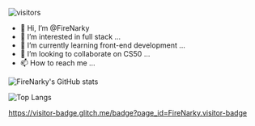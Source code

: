![visitors](https://visitor-badge.glitch.me/badge?page_id=FireNarky&left_color=green&right_color=red)

- 👋 Hi, I’m @FireNarky
- 👀 I’m interested in full stack ...
- 🌱 I’m currently learning front-end development ...
- 💞️ I’m looking to collaborate on CS50 ...
- 📫 How to reach me ...

<!---
FireNarky/FireNarky is a ✨ special ✨ repository because its `README.md` (this file) appears on my GitHub profile.
--->

![FireNarky's GitHub stats](https://github-readme-stats.vercel.app/api?username=FireNarky&show_icons=true&theme=transparent)

![Top Langs](https://github-readme-stats.vercel.app/api/top-langs/?username=FireNarky&layout=compact)


https://visitor-badge.glitch.me/badge?page_id=FireNarky.visitor-badge
